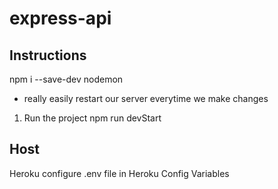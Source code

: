 # express-api

## Instructions

npm i --save-dev nodemon

- really easily restart our server everytime we make changes

1. Run the project
   npm run devStart

## Host

Heroku
configure .env file in Heroku Config Variables
